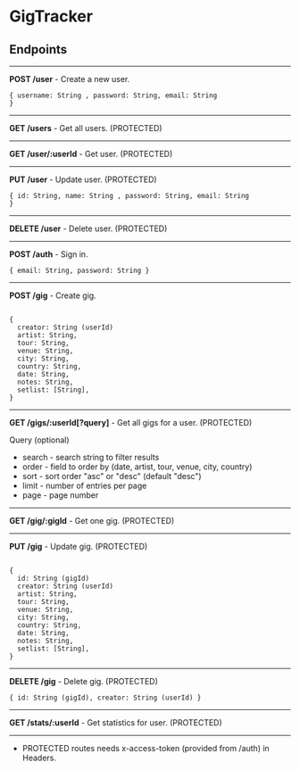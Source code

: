 # GigTracker
## Endpoints

---
<b>POST /user</b> - Create a new user.

<code>{ username: String , password: String, email: String }</code>

---
<b>GET /users</b> - Get all users. (PROTECTED)

---
<b>GET /user/:userId</b> - Get user. (PROTECTED)

---
<b>PUT /user</b> - Update user. (PROTECTED)

<code>{ id: String, name: String , password: String, email: String }</code>

---
<b>DELETE /user</b> - Delete user. (PROTECTED)

---
<b>POST /auth</b> - Sign in.

<code>{ email: String, password: String }</code>

---
<b>POST /gig</b> - Create gig.

<code>
{
  creator: String (userId)
  artist: String,
  tour: String,
  venue: String,
  city: String,
  country: String,
  date: String,
  notes: String,
  setlist: [String],
}
</code>

---
<b>GET /gigs/:userId[?query]</b> - Get all gigs for a user. (PROTECTED)

Query (optional)
- search - search string to filter results
- order - field to order by (date, artist, tour, venue, city, country)
- sort - sort order "asc" or "desc" (default "desc")
- limit - number of entries per page
- page - page number

---
<b>GET /gig/:gigId</b> - Get one gig. (PROTECTED)

---
<b>PUT /gig</b> - Update gig. (PROTECTED)

<code>
{
  id: String (gigId)
  creator: String (userId)
  artist: String,
  tour: String,
  venue: String,
  city: String,
  country: String,
  date: String,
  notes: String,
  setlist: [String],
}
</code>

---
<b>DELETE /gig</b> - Delete gig. (PROTECTED)

<code>{ id: String (gigId), creator: String (userId) }</code>

---
<b>GET /stats/:userId</b> - Get statistics for user. (PROTECTED)

---
* PROTECTED routes needs x-access-token (provided from /auth) in Headers.
  